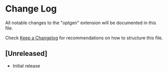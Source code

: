 # Change Log
All notable changes to the "optgen" extension will be documented in this file.

Check [Keep a Changelog](http://keepachangelog.com/) for recommendations on how to structure this file.

## [Unreleased]
- Initial release
